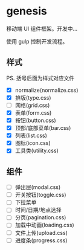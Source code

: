 # genesis

移动端 UI 组件框架。开发中...

使用 gulp 控制开发流程。

## 样式

PS. 括号后面为样式对应文件

- [x] normalize(normalize.css)
- [x] 排版(type.css)
- [ ] 网格(grid.css)
- [x] 表单(form.css)
- [x] 按钮(button.css)
- [x] 顶部/底部菜单(bar.css)
- [x] 列表(list.css)
- [x] 图标(icon.css)
- [x] 工具类(utility.css)

## 组件

- [ ] 弹出层(modal.css)
- [ ] 开关按钮(toggle.css)
- [ ] 下拉菜单
- [ ] 时间/日期/地点选择
- [ ] 分页(pagination.css)
- [ ] 加载中动画(loading.css)
- [ ] 文件上传(upload.css)
- [ ] 进度条(progress.css)
